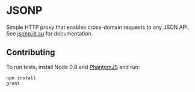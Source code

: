# JSONP

Simple HTTP proxy that enables cross-domain requests to any JSON API.  See [jsonp.jit.su](http://jsonp.jit.su/) for documentation.

## Contributing

To run tests, install Node 0.8 and [PhantomJS](http://phantomjs.org/) and run:

```
npm install
grunt
```
